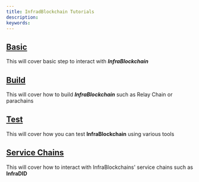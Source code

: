 ```yaml
---
title: InfradBlockchain Tutorials
description:
keywords:
---
```


## [Basic](./basic/README.md)

This will cover basic step to interact with **_InfraBlockchain_**

## [Build](./build/README.md)

This will cover how to build **_InfraBlockchain_** such as Relay Chain or parachains

## [Test](./test/README.md)

This will cover how you can test **InfraBlockchain** using various tools

## [Service Chains](./service-chains/README.md)

This will cover how to interact with InfraBlockchains' service chains such as **InfraDID**
